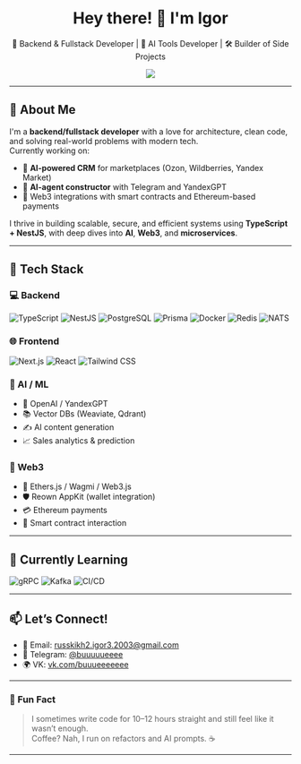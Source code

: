 <h1 align="center">Hey there! 👋 I'm Igor</h1>
<p align="center">
  🚀 Backend & Fullstack Developer | 🧠 AI Tools Developer | 🛠️ Builder of Side Projects
</p>

<div align="center">
  <img src="https://readme-typing-svg.herokuapp.com/?lines=Clean+Code+Lover;Microservice+Fanatic;TypeScript+Enjoyer;AI+Toolmaker;Always+Learning...&center=true&width=500&height=30&color=58A6FF&vCenter=true&pause=1000" />
</div>

---

## 🧠 About Me

I'm a **backend/fullstack developer** with a love for architecture, clean code, and solving real-world problems with modern tech.  
Currently working on:

- 🧾 **AI-powered CRM** for marketplaces (Ozon, Wildberries, Yandex Market)  
- 🤖 **AI-agent constructor** with Telegram and YandexGPT  
- 💸 Web3 integrations with smart contracts and Ethereum-based payments  

I thrive in building scalable, secure, and efficient systems using **TypeScript + NestJS**, with deep dives into **AI**, **Web3**, and **microservices**.

---

## 🧰 Tech Stack

### 💻 Backend
![TypeScript](https://img.shields.io/badge/TypeScript-3178C6?style=flat&logo=typescript&logoColor=white)
![NestJS](https://img.shields.io/badge/NestJS-E0234E?style=flat&logo=nestjs&logoColor=white)
![PostgreSQL](https://img.shields.io/badge/PostgreSQL-4169E1?style=flat&logo=postgresql&logoColor=white)
![Prisma](https://img.shields.io/badge/Prisma-2D3748?style=flat&logo=prisma&logoColor=white)
![Docker](https://img.shields.io/badge/Docker-2496ED?style=flat&logo=docker&logoColor=white)
![Redis](https://img.shields.io/badge/Redis-DC382D?style=flat&logo=redis&logoColor=white)
![NATS](https://img.shields.io/badge/NATS-2F9ACF?style=flat)

### 🌐 Frontend
![Next.js](https://img.shields.io/badge/Next.js-000000?style=flat&logo=next.js)
![React](https://img.shields.io/badge/React-61DAFB?style=flat&logo=react)
![Tailwind CSS](https://img.shields.io/badge/TailwindCSS-38B2AC?style=flat&logo=tailwind-css)

### 🤖 AI / ML
- 🧠 OpenAI / YandexGPT
- 📚 Vector DBs (Weaviate, Qdrant)
- ✍️ AI content generation
- 📈 Sales analytics & prediction

### 🔗 Web3
- 🦊 Ethers.js / Wagmi / Web3.js
- 🛡 Reown AppKit (wallet integration)
- 💳 Ethereum payments
- 🔐 Smart contract interaction

---

## 🧪 Currently Learning

![gRPC](https://img.shields.io/badge/gRPC-0080FF?style=flat&logo=grpc)
![Kafka](https://img.shields.io/badge/Kafka-231F20?style=flat&logo=apache-kafka)
![CI/CD](https://img.shields.io/badge/GitHub%20Actions-2088FF?style=flat&logo=github-actions)

---

## 📫 Let’s Connect!

- 📧 Email: russkikh2.igor3.2003@gmail.com  
- 💬 Telegram: [@buuuuueeee](https://t.me/buuuuueeee)  
- 🌍 VK: [vk.com/buuueeeeeee](https://vk.com/buuueeeeeee)

---

### 🧊 Fun Fact

> I sometimes write code for 10–12 hours straight and still feel like it wasn’t enough.  
> Coffee? Nah, I run on refactors and AI prompts. ☕

---
